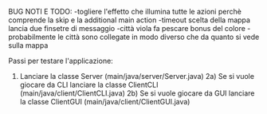 BUG NOTI E TODO:
-togliere l'effetto che illumina tutte le azioni perchè comprende la skip e la additional main action
-timeout scelta della mappa lancia due finsetre di messaggio
-città viola fa pescare bonus del colore
-probabilmente le città sono collegate in modo diverso che da quanto si vede sulla mappa

Passi per testare l'applicazione:
1) Lanciare la classe Server (main/java/server/Server.java)
2a) Se si vuole giocare da CLI lanciare la classe ClientCLI (main/java/client/ClientCLI.java)
2b) Se si vuole giocare da GUI lanciare la classe ClientGUI (main/java/client/ClientGUI.java)
